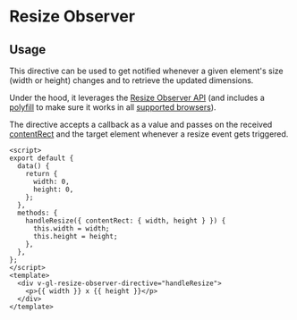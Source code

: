 # Resize Observer

<!-- STORY -->

## Usage

This directive can be used to get notified whenever a given element's size (width or height) changes and to retrieve
the updated dimensions.

Under the hood, it leverages the [Resize Observer API](https://developer.mozilla.org/en-US/docs/Web/API/ResizeObserver)
(and includes a [polyfill](https://github.com/que-etc/resize-observer-polyfill) to make sure it works in all
[supported browsers](https://docs.gitlab.com/ee/install/requirements.html#supported-web-browsers)).

The directive accepts a callback as a value and passes on the received
[contentRect](https://developer.mozilla.org/en-US/docs/Web/API/ResizeObserverEntry/contentRect) and the target element whenever a resize
event gets triggered.

```vue
<script>
export default {
  data() {
    return {
      width: 0,
      height: 0,
    };
  },
  methods: {
    handleResize({ contentRect: { width, height } }) {
      this.width = width;
      this.height = height;
    },
  },
};
</script>
<template>
  <div v-gl-resize-observer-directive="handleResize">
    <p>{{ width }} x {{ height }}</p>
  </div>
</template>
```
